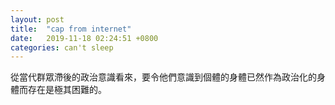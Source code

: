 ```yaml
---
layout: post
title:  "cap from internet"
date:   2019-11-18 02:24:51 +0800
categories: can't sleep
---
```

從當代群眾滯後的政治意識看來，要令他們意識到個體的身體已然作為政治化的身體而存在是極其困難的。
